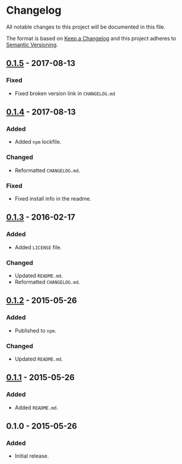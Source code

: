 Changelog
=========
All notable changes to this project will be documented in this file.

The format is based on [Keep a Changelog](http://keepachangelog.com/en/1.0.0/)
and this project adheres to [Semantic Versioning](http://semver.org/spec/v2.0.0.html).

[0.1.5] - 2017-08-13
--------------------
### Fixed
- Fixed broken version link in `CHANGELOG.md`

[0.1.4] - 2017-08-13
--------------------
### Added
- Added `npm` lockfile.

### Changed
- Reformatted `CHANGELOG.md`.

### Fixed
- Fixed install info in the readme.

[0.1.3] - 2016-02-17
--------------------
### Added
- Added `LICENSE` file.

### Changed
- Updated `README.md`.
- Reformatted `CHANGELOG.md`.

[0.1.2] - 2015-05-26
--------------------
### Added
- Published to `npm`.

### Changed
- Updated `README.md`.

[0.1.1] - 2015-05-26
--------------------
### Added
- Added `README.md`.

0.1.0 - 2015-05-26
------------------
### Added
- Initial release.

[0.1.5]: https://github.com/radioactivehamster/date-time/compare/0.1.4...0.1.5
[0.1.4]: https://github.com/radioactivehamster/date-time/compare/0.1.3...0.1.4
[0.1.3]: https://github.com/radioactivehamster/date-time/compare/0.1.2...0.1.3
[0.1.2]: https://github.com/radioactivehamster/date-time/compare/0.1.1...0.1.2
[0.1.1]: https://github.com/radioactivehamster/date-time/compare/0.1.0...0.1.1
